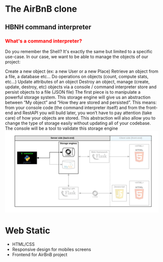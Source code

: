 <h1>The AirBnB clone</h1>

<h2> HBNH command interpreter </h2>
<h3 style="color:red;">What's a command interpreter?</h3>
Do you remember the Shell? It's exactly the same but limited to a specific use-case. In our case, we want to be able to manage the objects of our project:

Create a new object (ex: a new User or a new Place)
Retrieve an object from a file, a database etc...
Do operations on objects (count, compute stats, etc...)
Update attributes of an object
Destroy an object, manage (create, update, destroy, etc) objects via a console / command interpreter
store and persist objects to a file (JSON file)
The first piece is to manipulate a powerful storage system. This storage engine will give us an abstraction between “My object” and “How they are stored and persisted”. This means: from your console code (the command interpreter itself) and from the front-end and RestAPI you will build later, you won’t have to pay attention (take care) of how your objects are stored.
This abstraction will also allow you to change the type of storage easily without updating all of your codebase.
The console will be a tool to validate this storage engine
<img src="console.png">

<h1> Web Static </h1>
<ul>
  <li>
    HTML/CSS
  </li>
  <li>
    Responsive design for mobiles screens
  </li>
  <li>
    Frontend for AirBnB project
  </li>
</ul>
